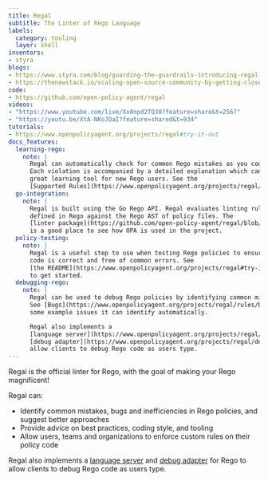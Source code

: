 ```yaml
---
title: Regal
subtitle: The Linter of Rego Language
labels:
  category: tooling
  layer: shell
inventors:
- styra
blogs:
- https://www.styra.com/blog/guarding-the-guardrails-introducing-regal-the-rego-linter/
- https://thenewstack.io/scaling-open-source-community-by-getting-closer-to-users/
code:
- https://github.com/open-policy-agent/regal
videos:
- "https://www.youtube.com/live/Xx8npd2TQJ0?feature=share&t=2567"
- "https://youtu.be/XtA-NKoJDaI?feature=shared&t=934"
tutorials:
- https://www.openpolicyagent.org/projects/regal#try-it-out
docs_features:
  learning-rego:
    note: |
      Regal can automatically check for common Rego mistakes as you code.
      Each violation is accompanied by a detailed explanation which can be a
      great learning tool for new Rego users. See the
      [Supported Rules](https://www.openpolicyagent.org/projects/regal/rules).
  go-integration:
    note: |
      Regal is built using the Go Rego API. Regal evaluates linting rules
      defined in Rego against the Rego AST of policy files. The
      [linter package](https://github.com/open-policy-agent/regal/blob/main/pkg/linter/linter.go)
      is a good place to see how OPA is used in the project.
  policy-testing:
    note: |
      Regal is a useful step to use when testing Rego policies to ensure
      code is correct and free of common errors. See
      [the README](https://www.openpolicyagent.org/projects/regal#try-it-out)
      to get started.
  debugging-rego:
    note: |
      Regal can be used to debug Rego policies by identifying common mistakes.
      See [Bugs](https://www.openpolicyagent.org/projects/regal/rules/bugs) for
      some example issues it can identify automatically.

      Regal also implements a
      [language server](https://www.openpolicyagent.org/projects/regal/language-server) and
      [debug adapter](https://www.openpolicyagent.org/projects/regal/debug-adapter) for Rego to
      allow clients to debug Rego code as users type.
---
```


Regal is the official linter for Rego, with the goal of making your Rego
magnificent!

Regal can:

- Identify common mistakes, bugs and inefficiencies in Rego policies, and
  suggest better approaches
- Provide advice on best practices, coding style, and tooling
- Allow users, teams and organizations to enforce custom rules on their policy
  code

Regal also implements a
[language server](https://www.openpolicyagent.org/projects/regal/language-server) and
[debug adapter](https://www.openpolicyagent.org/projects/regal/debug-adapter) for Rego to
allow clients to debug Rego code as users type.
